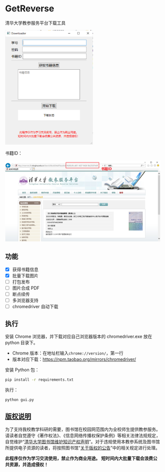 # GetReverse

清华大学教参服务平台下载工具

<img src="preview/preview.png" style="zoom:67%;" />

书籍ID：

<img src="preview/id.png" style="zoom:67%;" />



## 功能

- [x] 获得书籍信息
- [x] 批量下载图片
- [ ] 打包发布
- [ ] 图片合成 PDF
- [ ] 断点续传
- [ ] 多浏览器支持
- [ ] chromedriver 自动下载

## 执行

安装 Chrome 浏览器，并下载对应自己浏览器版本的 chromedriver.exe 放在 python 目录下。

- Chrome 版本：在地址栏输入`chrome://version/`，第一行
- 版本对应下载：https://npm.taobao.org/mirrors/chromedriver/

安装 Python 包：

```bash
pip install -r requirements.txt
```

执行：

```bash
python gui.py
```

## [版权说明](http://reserves.lib.tsinghua.edu.cn/Privacy)

为了支持我校教学科研的需要，图书馆在校园网范围内为全校师生提供教参服务。请读者自觉遵守《著作权法》、《信息网络传播权保护条例》等相关法律法规规定，自觉维护“[清华大学图书馆维护知识产权声明](http://lib.tsinghua.edu.cn/about/policy_bqsm.html)”。对于违规使用本教参系统及图书馆所提供电子资源的读者，将按照图书馆“[关于版权的公告](http://www.lib.tsinghua.edu.cn/database/copyright.html)”中的相关规定进行处理。

**此程序仅作为学习交流使用，禁止作为商业用途。**
**短时间内大批量下载会浪费公共资源，并造成侵权！**
